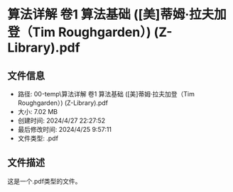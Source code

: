 ﻿# 算法详解 卷1 算法基础 ([美]蒂姆·拉夫加登（Tim Roughgarden）) (Z-Library).pdf

## 文件信息
- 路径: 00-temp\算法详解 卷1 算法基础 ([美]蒂姆·拉夫加登（Tim Roughgarden）) (Z-Library).pdf
- 大小: 7.02 MB
- 创建时间: 2024/4/27 22:27:52
- 最后修改时间: 2024/4/25 9:57:11
- 文件类型: .pdf

## 文件描述
这是一个.pdf类型的文件。

